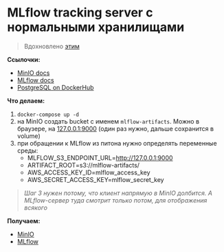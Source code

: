 # MLflow tracking server с нормальными хранилищами  

> Вдохновлено [этим](https://github.com/9dogs/mlflow-minio-test)

**Ссылочки:**
- [MinIO docs](https://docs.min.io/)
- [MLflow docs](https://mlflow.org/docs/latest/index.html)
- [PostgreSQL on DockerHub](https://hub.docker.com/_/postgres)

**Что делаем:**
1. `docker-compose up -d`  
2. на MinIO создать bucket с именем `mlflow-artifacts`. Можно в браузере, на [127.0.0.1:9000](http://127.0.0.1:9000) (один раз нужно, дальше сохранится в volume)  
3. при обращении к MLflow из питона нужно определять переменные среды:  
    * MLFLOW_S3_ENDPOINT_URL=http://127.0.0.1:9000  
    * ARTIFACT_ROOT=s3://mlflow-artifacts/  
    * AWS_ACCESS_KEY_ID=mlflow_access_key  
    * AWS_SECRET_ACCESS_KEY=mlflow_secret_key  

> _Шаг 3 нужен потому, что клиент напрямую в MinIO долбится. А MLflow-сервер туда смотрит только потом, для отображения всякого_

**Получаем:**
* [MinIO](http://127.0.0.1:9000)  
* [MLflow](http://127.0.0.1:5000)  
